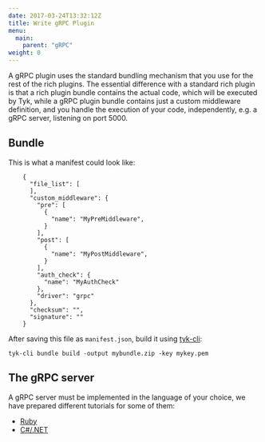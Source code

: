 ```yaml
---
date: 2017-03-24T13:32:12Z
title: Write gRPC Plugin
menu:
  main:
    parent: "gRPC"
weight: 0 
---
```


A gRPC plugin uses the standard bundling mechanism that you use for the rest of the rich plugins. The essential difference with a standard rich plugin is that a rich plugin bundle contains the actual code, which will be executed by Tyk, while a gRPC plugin bundle contains just a custom middleware definition, and you handle the execution of your code, independently, e.g. a gRPC server, listening on port 5000.

## Bundle

This is what a manifest could look like:

```
    {
      "file_list": [
      ],
      "custom_middleware": {
        "pre": [
          {
            "name": "MyPreMiddleware",
          }
        ],
        "post": [
          {
            "name": "MyPostMiddleware",
          }
        ],
        "auth_check": {
          "name": "MyAuthCheck"
        },
        "driver": "grpc"
      },
      "checksum": "",
      "signature": ""
    }
```

After saving this file as `manifest.json`, build it using [tyk-cli][1]:

`tyk-cli bundle build -output mybundle.zip -key mykey.pem`

## The gRPC server

A gRPC server must be implemented in the language of your choice, we have prepared different tutorials for some of them:

*   [Ruby][2]
*   [C#/.NET][3]

 [1]: https://github.com/TykTechnologies/tyk-cli
 [2]: https://github.com/TykTechnologies/tyk-plugin-demo-ruby
 [3]: https://github.com/TykTechnologies/tyk-plugin-demo-dotnet

